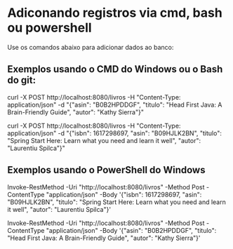 # Adiconando registros via cmd, bash ou powershell

Use os comandos abaixo para adicionar dados ao banco:
## Exemplos usando o CMD do Windows ou o Bash do git:

curl -X POST http://localhost:8080/livros -H "Content-Type: application/json" -d "{\"asin\": \"B0B2HPDDGF\", \"titulo\": \"Head First Java: A Brain-Friendly Guide\", \"autor\": \"Kathy Sierra\"}"

curl -X POST http://localhost:8080/livros -H "Content-Type: application/json" -d "{\"isbn\": 1617298697, \"asin\": \"B09HJLK2BN\", \"titulo\": \"Spring Start Here: Learn what you need and learn it well\", \"autor\": \"Laurentiu Spilca\"}"


## Exemplos usando o PowerShell do Windows

Invoke-RestMethod -Uri "http://localhost:8080/livros" -Method Post -ContentType "application/json" -Body '{"isbn": 1617298697, "asin": "B09HJLK2BN", "titulo": "Spring Start Here: Learn what you need and learn it well", "autor": "Laurentiu Spilca"}'

Invoke-RestMethod -Uri "http://localhost:8080/livros" -Method Post -ContentType "application/json" -Body '{"asin": "B0B2HPDDGF", "titulo": "Head First Java: A Brain-Friendly Guide", "autor": "Kathy Sierra"}'
